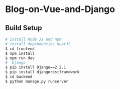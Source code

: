 # Blog-on-Vue-and-Django

## Build Setup

```bash
# install Node Js and npm 
# install dependencies NuxtJS
$ cd frontend
$ npm install
$ npm run dev
#  Django
$ pip install Django==2.2.1
$ pip install djangorestframework
$ cd backend
$ python manage.py runserver
```